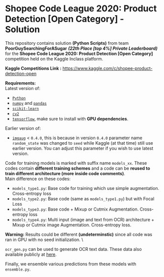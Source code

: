 # Shopee Code League 2020: Product Detection [Open Category] - Solution

This repository contains solution **(Python Scripts)** from team **PoorGuySearchingForASugar** ***(22th Place [top 4%] Private Leaderboard)*** 
for the **Shopee Code League 2020: Product Detection [Open Category]** competition 
held on the Kaggle Inclass platform.

**Kaggle Competitions Link :** https://www.kaggle.com/c/shopee-product-detection-open

**Requirements:** \
Latest version of:
- [`Python`](https://www.python.org/)
- [`numpy`](https://numpy.org/) and [`pandas`](https://pandas.pydata.org/)
- [`scikit-learn`](https://scikit-learn.org/stable/)
- [`cv2`](https://pypi.org/project/opencv-python/)
- [`tensorflow`](https://www.tensorflow.org/), make sure to install with **GPU dependencies**.

Earlier version of:
- [`imgaug`](https://imgaug.readthedocs.io/en/latest/) < `0.4.0`, this is because in version `0.4.0` parameter name `random_state` was changed to `seed` 
while Kaggle (at that time) still use earlier version. You can adjust this parameter if you wish to use latest version.

Code for training models is marked with suffix name `models_xx`. 
These codes contain **different training schemes** and a code can be **reused to train different architecture (more inside code comments)**. \
Main difference on these codes:
- `models_type1.py`: Base code for training which use simple augmentation. Cross-entropy loss
- `models_type2.py`: Base code (same as `models_type1.py`) but with Focal Loss
- `models_type3.py`: Base code + Mixup or Cutmix Augmentation. Cross-entropy loss
- `models_type4.py`: Multi input (image and text from OCR) architecture + Mixup or Cutmix image Augmentation. Cross-entropy loss.

**Warning:** Results could be different **(undeterminstic)** since all code was ran in GPU with no seed initialization. \

`ocr_gen.py` can be used to generate OCR text data. These data also available publicly at [here](https://www.kaggle.com/ekojsalim/scl-product-detection-useful-data).

Finally, we ensemble various predictions from these models with `ensemble.py`.
